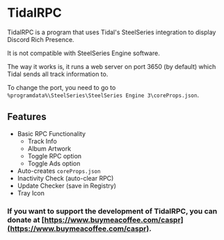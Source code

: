 # TidalRPC

TidalRPC is a program that uses Tidal's SteelSeries integration to display Discord Rich Presence.

It is not compatible with SteelSeries Engine software.

The way it works is, it runs a web server on port 3650 (by default) which Tidal sends all track information to.

To change the port, you need to go to `%programdata%\SteelSeries\SteelSeries Engine 3\coreProps.json`.

## Features

- Basic RPC Functionality
  - Track Info
  - Album Artwork
  - Toggle RPC option
  - Toggle Ads option
- Auto-creates `coreProps.json`
- Inactivity Check (auto-clear RPC)
- Update Checker (save in Registry)
- Tray Icon

### If you want to support the development of TidalRPC, you can donate at [https://www.buymeacoffee.com/caspr](https://www.buymeacoffee.com/caspr).